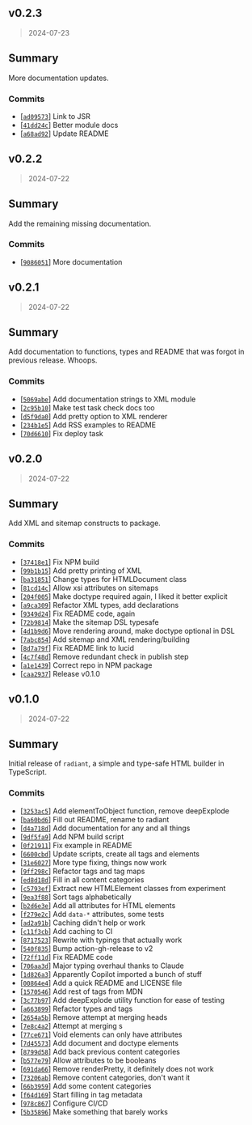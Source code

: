 ## v0.2.3

> 2024-07-23

## Summary

More documentation updates.

### Commits

- [[`ad09573`](https://github.com/sondr3/radiant/commit/ad09573)] Link to JSR
- [[`41dd24c`](https://github.com/sondr3/radiant/commit/41dd24c)] Better module docs
- [[`a68ad92`](https://github.com/sondr3/radiant/commit/a68ad92)] Update README

## v0.2.2

> 2024-07-22

## Summary

Add the remaining missing documentation.

### Commits

- [[`9086051`](https://github.com/sondr3/radiant)] More documentation

## v0.2.1

> 2024-07-22

## Summary

Add documentation to functions, types and README that was forgot in previous release. Whoops.

### Commits

- [[`5069abe`](https://github.com/sondr3/radiant/commit/5069abe)] Add documentation strings to XML module
- [[`2c95b10`](https://github.com/sondr3/radiant/commit/2c95b10)] Make test task check docs too
- [[`d5f9da0`](https://github.com/sondr3/radiant/commit/d5f9da0)] Add pretty option to XML renderer
- [[`234b1e5`](https://github.com/sondr3/radiant/commit/234b1e5)] Add RSS examples to README
- [[`70d6610`](https://github.com/sondr3/radiant/commit/70d6610)] Fix deploy task

## v0.2.0

> 2024-07-22

## Summary

Add XML and sitemap constructs to package.

### Commits

- [[`37418e1`](https://github.com/sondr3/radiant/commit/37418e1)] Fix NPM build
- [[`99b1b15`](https://github.com/sondr3/radiant/commit/99b1b15)] Add pretty printing of XML
- [[`ba31851`](https://github.com/sondr3/radiant/commit/ba31851)] Change types for HTMLDocument class
- [[`81cd14c`](https://github.com/sondr3/radiant/commit/81cd14c)] Allow xsi attributes on sitemaps
- [[`204f005`](https://github.com/sondr3/radiant/commit/204f005)] Make doctype required again, I liked it better
  explicit
- [[`a9ca309`](https://github.com/sondr3/radiant/commit/a9ca309)] Refactor XML types, add declarations
- [[`9349d24`](https://github.com/sondr3/radiant/commit/9349d24)] Fix README code, again
- [[`72b9814`](https://github.com/sondr3/radiant/commit/72b9814)] Make the sitemap DSL typesafe
- [[`4d1b9d6`](https://github.com/sondr3/radiant/commit/4d1b9d6)] Move rendering around, make doctype optional in DSL
- [[`7abc854`](https://github.com/sondr3/radiant/commit/7abc854)] Add sitemap and XML rendering/building
- [[`8d7a79f`](https://github.com/sondr3/radiant/commit/8d7a79f)] Fix README link to lucid
- [[`4c7f48d`](https://github.com/sondr3/radiant/commit/4c7f48d)] Remove redundant check in publish step
- [[`a1e1439`](https://github.com/sondr3/radiant/commit/a1e1439)] Correct repo in NPM package
- [[`caa2937`](https://github.com/sondr3/radiant/commit/caa2937)] Release v0.1.0

## v0.1.0

> 2024-07-22

## Summary

Initial release of `radiant`, a simple and type-safe HTML builder in TypeScript.

### Commits

- [[`3253ac5`](https://github.com/sondr3/radiant/commit/3253ac5)] Add elementToObject function, remove deepExplode
- [[`ba60bd6`](https://github.com/sondr3/radiant/commit/ba60bd6)] Fill out README, rename to radiant
- [[`d4a718d`](https://github.com/sondr3/radiant/commit/d4a718d)] Add documentation for any and all things
- [[`9df5fa9`](https://github.com/sondr3/radiant/commit/9df5fa9)] Add NPM build script
- [[`0f21911`](https://github.com/sondr3/radiant/commit/0f21911)] Fix example in README
- [[`6600cbd`](https://github.com/sondr3/radiant/commit/6600cbd)] Update scripts, create all tags and elements
- [[`31e6027`](https://github.com/sondr3/radiant/commit/31e6027)] More type fixing, things now work
- [[`9ff298c`](https://github.com/sondr3/radiant/commit/9ff298c)] Refactor tags and tag maps
- [[`ed8d18d`](https://github.com/sondr3/radiant/commit/ed8d18d)] Fill in all content categories
- [[`c5793ef`](https://github.com/sondr3/radiant/commit/c5793ef)] Extract new HTMLElement classes from experiment
- [[`9ea3f88`](https://github.com/sondr3/radiant/commit/9ea3f88)] Sort tags alphabetically
- [[`b2d6e3e`](https://github.com/sondr3/radiant/commit/b2d6e3e)] Add all attributes for HTML elements
- [[`f279e2c`](https://github.com/sondr3/radiant/commit/f279e2c)] Add `data-*` attributes, some tests
- [[`ad2a91b`](https://github.com/sondr3/radiant/commit/ad2a91b)] Caching didn't help or work
- [[`c11f3cb`](https://github.com/sondr3/radiant/commit/c11f3cb)] Add caching to CI
- [[`8717523`](https://github.com/sondr3/radiant/commit/8717523)] Rewrite with typings that actually work
- [[`540f835`](https://github.com/sondr3/radiant/commit/540f835)] Bump action-gh-release to v2
- [[`72ff11d`](https://github.com/sondr3/radiant/commit/72ff11d)] Fix README code
- [[`706aa3d`](https://github.com/sondr3/radiant/commit/706aa3d)] Major typing overhaul thanks to Claude
- [[`1d826a3`](https://github.com/sondr3/radiant/commit/1d826a3)] Apparently Copilot imported a bunch of stuff
- [[`00864e4`](https://github.com/sondr3/radiant/commit/00864e4)] Add a quick README and LICENSE file
- [[`1570546`](https://github.com/sondr3/radiant/commit/1570546)] Add rest of tags from MDN
- [[`3c77b97`](https://github.com/sondr3/radiant/commit/3c77b97)] Add deepExplode utility function for ease of testing
- [[`a663899`](https://github.com/sondr3/radiant/commit/a663899)] Refactor types and tags
- [[`2654a5b`](https://github.com/sondr3/radiant/commit/2654a5b)] Remove attempt at merging heads
- [[`7e8c4a2`](https://github.com/sondr3/radiant/commit/7e8c4a2)] Attempt at merging <head>s
- [[`77ce671`](https://github.com/sondr3/radiant/commit/77ce671)] Void elements can only have attributes
- [[`7d45573`](https://github.com/sondr3/radiant/commit/7d45573)] Add document and doctype elements
- [[`8799d58`](https://github.com/sondr3/radiant/commit/8799d58)] Add back previous content categories
- [[`b577e79`](https://github.com/sondr3/radiant/commit/b577e79)] Allow attributes to be booleans
- [[`691da66`](https://github.com/sondr3/radiant/commit/691da66)] Remove renderPretty, it definitely does not work
- [[`73206ab`](https://github.com/sondr3/radiant/commit/73206ab)] Remove content categories, don't want it
- [[`66b3959`](https://github.com/sondr3/radiant/commit/66b3959)] Add some content categories
- [[`f64d169`](https://github.com/sondr3/radiant/commit/f64d169)] Start filling in tag metadata
- [[`978c867`](https://github.com/sondr3/radiant/commit/978c867)] Configure CI/CD
- [[`5b35896`](https://github.com/sondr3/radiant/commit/5b35896)] Make something that barely works
